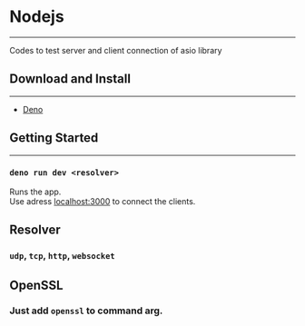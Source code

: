 # Nodejs

---

Codes to test server and client connection of asio library

## Download and Install

---

- [Deno](https://deno.com/)

## Getting Started

---

### `deno run dev <resolver>`

Runs the app.\
Use adress [localhost:3000](localhost:3000) to connect the clients.

## Resolver

### `udp`, `tcp`, `http`, `websocket`

## OpenSSL

### Just add `openssl` to command arg.
